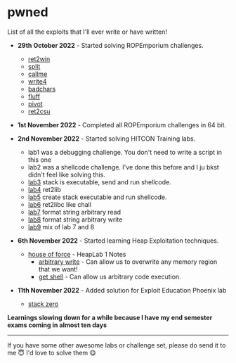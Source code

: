 # pwned

List of all the exploits that I'll ever write or have written!

- **29th October 2022** - Started solving ROPEmporium challenges.
    - [ret2win](https://github.com/brightprogrammer/pwned/blob/master/ropemporium/ret2win/exploit.py)
    - [split](https://github.com/brightprogrammer/pwned/blob/master/ropemporium/split/exploit.py)
    - [callme](https://github.com/brightprogrammer/pwned/blob/master/ropemporium/callme/exploit.py)
    - [write4](https://github.com/brightprogrammer/pwned/blob/master/ropemporium/write4/exploit.py)
    - [badchars](https://github.com/brightprogrammer/pwned/blob/master/ropemporium/badchars/exploit.py)
    - [fluff](https://github.com/brightprogrammer/pwned/blob/master/ropemporium/fluff/exploit.py)
    - [pivot](https://github.com/brightprogrammer/pwned/blob/master/ropemporium/pivot/exploit.py)
    - [ret2csu](https://github.com/brightprogrammer/pwned/blob/master/ropemporium/ret2csu/exploit.py)
- **1st November 2022** - Completed all ROPEmporium challenges in 64 bit.
- **2nd November 2022** - Started solving HITCON Training labs.
    - lab1 was a debugging challenge. You don't need to write a script in this one
    - lab2 was a shellcode challenge. I've done this before and I ju bkst didn't feel like solving this.
    - [lab3](https://github.com/brightprogrammer/pwned/blob/master/hitcon_labs/hitcon_lab3/exploit.py) stack is executable, send and run shellcode.
    - [lab4](https://github.com/brightprogrammer/pwned/blob/master/hitcon_labs/hitcon_lab4/exploit.py) ret2lib
    - [lab5](https://github.com/brightprogrammer/pwned/blob/master/hitcon_labs/hitcon_lab5/exploit.py) create stack executable and run shellcode.
    - [lab6](https://github.com/brightprogrammer/pwned/blob/master/hitcon_labs/hitcon_lab6/exploit.py) ret2libc like chall
    - [lab7](https://github.com/brightprogrammer/pwned/blob/master/hitcon_labs/hitcon_lab7/exploit.py) format string arbitrary read
    - [lab8](https://github.com/brightprogrammer/pwned/blob/master/hitcon_labs/hitcon_lab8/exploit.py) format string arbitrary write
    - [lab9](https://github.com/brightprogrammer/pwned/blob/master/hitcon_labs/hitcon_lab9/exploit.py) mix of lab 7 and 8
- **6th November 2022** - Started learning Heap Exploitation techniques.
    - [house of force](https://github.com/brightprogrammer/pwned/tree/master/heaplab_solutions/house_of_force) - HeapLab 1 Notes
      - [arbitrary write](https://github.com/brightprogrammer/pwned/blob/master/heaplab_solutions/house_of_force/exploit_arbitrary_write.py) - Can allow us to overwrite any memory region that we want!
      - [get shell](https://github.com/brightprogrammer/pwned/blob/master/heaplab_solutions/house_of_force/exploit_getshell.py) - Can allow us arbitrary code execution.  

- **11th November 2022** - Added solution for Exploit Education Phoenix lab
  - [stack zero](https://github.com/brightprogrammer/pwned/tree/master/exploit_education/phoenix/stack-one)

**Learnings slowing down for a while because I have my end semester exams coming in almost ten days**

---
If you have some other awesome labs or challenge set, please do send it to me 😇 I'd love to solve them 😋 
